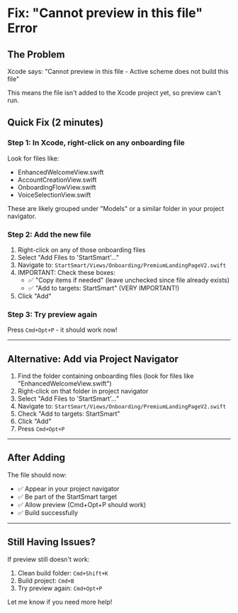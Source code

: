 # Fix: "Cannot preview in this file" Error

## The Problem
Xcode says: "Cannot preview in this file - Active scheme does not build this file"

This means the file isn't added to the Xcode project yet, so preview can't run.

## Quick Fix (2 minutes)

### Step 1: In Xcode, right-click on any onboarding file
Look for files like:
- EnhancedWelcomeView.swift
- AccountCreationView.swift  
- OnboardingFlowView.swift
- VoiceSelectionView.swift

These are likely grouped under "Models" or a similar folder in your project navigator.

### Step 2: Add the new file
1. Right-click on any of those onboarding files
2. Select "Add Files to 'StartSmart'..."
3. Navigate to: `StartSmart/Views/Onboarding/PremiumLandingPageV2.swift`
4. IMPORTANT: Check these boxes:
   - ✅ "Copy items if needed" (leave unchecked since file already exists)
   - ✅ "Add to targets: StartSmart" (VERY IMPORTANT!)
5. Click "Add"

### Step 3: Try preview again
Press `Cmd+Opt+P` - it should work now!

---

## Alternative: Add via Project Navigator

1. Find the folder containing onboarding files (look for files like "EnhancedWelcomeView.swift")
2. Right-click on that folder in project navigator
3. Select "Add Files to 'StartSmart'..."
4. Navigate to: `StartSmart/Views/Onboarding/PremiumLandingPageV2.swift`
5. Check "Add to targets: StartSmart"
6. Click "Add"
7. Press `Cmd+Opt+P`

---

## After Adding

The file should now:
- ✅ Appear in your project navigator
- ✅ Be part of the StartSmart target
- ✅ Allow preview (Cmd+Opt+P should work)
- ✅ Build successfully

---

## Still Having Issues?

If preview still doesn't work:
1. Clean build folder: `Cmd+Shift+K`
2. Build project: `Cmd+B`
3. Try preview again: `Cmd+Opt+P`

Let me know if you need more help!

